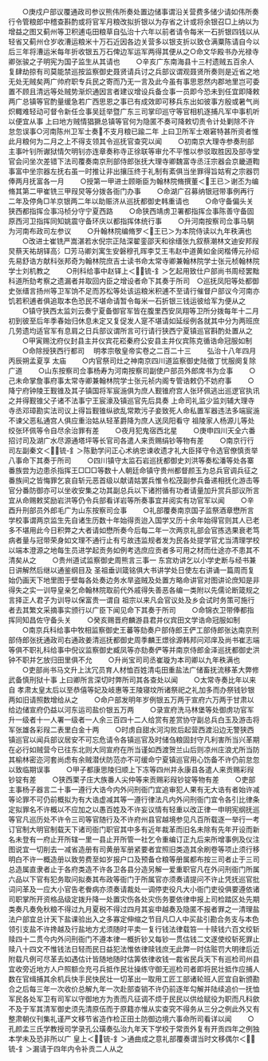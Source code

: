 <!-- { "loadSidebar": true } -->
　　○庚戍户部议覆通政司参议熊伟所奏处置边储事谓沿关营费多储少请如伟所奏行令管粮郎中稽查斟酌或将官军月粮改拟折银以为存省之计或将余银召□上纳以为增益之图又蓟州等卫积逋屯田粮草自弘治十六年以前者请令每米一石折银四钱以从轻省又蓟州仓岁收漕运粮米十万石近因各边关营多以银支折以致仓满粟陈请自今以后三年将漕运米每年折收银五万石俾边军运军两得其便从之○命文华殿书办光禄寺卿张骏之子明宪为国子监生从其请也
　　○辛亥广东南海县十三村遗贼五百余人复肆劫掠有司莫能禁巡按监察御史聂贤请兵讨之兵部议谓观聂贤所奏则是近省之地无处无贼矣两广帅府职专兵民之寄而乃无一言及此今虽有事思恩然内郡地里岂可委置不顾且清远等处贼势渐炽通因言者建议增设兵备佥事一员即今恐未到任宜即降敕两广总镇等官酌量缓急若广西思恩之事已有成效即可移兵东出如彼事方殷或暑气尚炽輙难轻动可督令新任佥事吴廷举暨广东三司掌印巡守等官相机逐捕凡军中事机听以便宜从事  上曰地方贼情猖獗总镇等官何为隐匿不奏可降敕切责令计处剿除不许怠忽误事○河南陈州卫军士奏不支月粮已踰二年  上曰卫所军士艰窘特甚所资者惟此月粮何为二月之上不得支领其令巡抚官查究以闻
　　○初南京大理寺参奏刑部主事叶钊所谳狱情欠明钊亦连章奏称寺正徐联等审允不平惟以参驳取胜因及部寺堂官会问坐次差错下法司覆奏南京刑部侍郎张抚大理寺卿魏富寺丞汪宗器会京畿道鞫事富中坐宗器左抚右虽一时推让非出攘压终于礼制有紊俱当坐罪得旨姑宥之宗器罚俸两月抚富各一月
　　○授第一甲进士顾晣臣为翰林院脩撰董＜王已＞谢丕为编脩其第二甲崔铣三甲叚炅等分拨各衙门办事
　　○命湖广召募纳银冠带事例再行二年及停角□羊京银两二年以助赈济从巡抚都御史韩重请也
　　○命守备偏头关狭西都指挥佥事冯桢分守宁夏西路
　　○命狭西靖虏卫署都指挥佥事陈善守备固原西河卫指挥同知姚震守备环庆以都指挥体统行事
　　○升河南按察司佥事马騆为河南布政司左参议
　　○升翰林院编脩罗＜王已＞为本院侍读以九年秩满也
　　○改进士崔铣严嵩湛若水倪宗正陆深翟銮邵天和徐缙张九叙蔡潮林文迪安邦叚炅蔡天祐胡铎高氵□芳马卿刘寓生安磐穆孔晖李艾王韦赵中道黄如金闵楷傅元孙绍先易舒诰方献科张邦奇为翰林院庶吉士读书命太常寺卿兼翰林院学士张元桢翰林院学士刘机教之
　　○刑科给事中赵铎上＜锍-釒＞乞起用致仕户部尚书周经罢黜科道所劾考察之遗漏者并取回内臣之增设者命下其奏于所司　○巡抚凤阳等处都御史张缙言扬州等卫军饷不足而苏松等处该运粮米积逋不至请行催督户部议今河南亦饥若积逋者俱追取本色恐民不堪命请暂令每米一石折银三钱运彼给军为便从之
　　○镇守狭西太监刘云奏宁夏备御官军皆在腹里西安凤翔等卫所分拨每年十二月初到彼至后年季春始归休息未定又复促发人寔不堪请如延绥例各就其中分为两班庶几劳遗均适官军有息肩之日兵部议谓所言可行请行狭西宁夏镇巡官斟酌处置从之
　　○甲寅赐沈府仪封县主并仪宾花崧秦府公安县主并仪宾陈克循诰命冠服如制
　　○命除授狭西行都司
　明孝宗敬皇帝实卷之二百二十三
　　弘治十八年四月丙辰朔孟夏享  太庙
　　○内官祭司灶之神南京四川道监察御史陆徵丁忧服阕复除广道
　　○山东按察司佥事杨寿为河南按察司副使户部员外郎席书为佥事
　　○己未命掌詹事府事太常寺卿兼翰林院学士张元祯内阁专管诰敕仍不妨府事
　　○降宁府钟陵王觐锥及其子镇国将军宸湤俱为庶人觐锥府宫人张环佩逃出巡逻官执讯之并得觐锥父子诸不法事宁王宸濠及镇巡官先后具奏  上命司礼监少监刘辅大理寺寺丞邓璋勘实法司议上得旨觐锥纵欲乱常欺污子妾致死人命私置军器违法多端宸湤不谏父恶私通宫人俱应重治姑从轻革爵降为庶人送凤阳看守  祖陵家人杨源儿等处绞张环佩等令自尽余治罪有差
　　○夜月犯鬼宿西北星
　　○庚申四川天全六番招讨司及湖广水尽源通塔坪等长官司各遣人来贡赐绢钞等物有差
　　○南京行行司左副秦文＜锍-釒＞陈勤学问正心术纳忠谏收遗才礼大臣择守令选官僚慎贡举八事命下其奏于所司
　　○四川镇守太监石岩巡抚都御史刘洪等奏松潘等处各寨番族尝为边患杀指挥王□□□等数十人朝廷命镇守贵州都督颜玉为总兵官调兵征之番族间之皆悔罪乞哀自斩元恶首级以献请姑罢兵惟令松茂副参兵备递相抚化游击等官分番防御亦可以坐收安集之功其副总兵以下诸拊循有功者请量加升赏兵部议所言宜从命赐敕奖励岩洪等仍令兵部看详岩等所奏事宜并阅实有功官军以闻
　　○辛酉升刑部员外郎毛广为山东按察司佥事
　　○礼部覆奏南京国子监祭酒章懋所言学校事谓两京监生先自诸生历数十年始得贡迨入国学又历十余年始得官则其人已老多不堪用此今日积弊之大者请如懋所奏今后每二年一次两京礼部会官拣选果衰老笃病者量与冠带荣身如文理不通行止有亏故违监规者发为民各处提学官尤当清理学校以端本澄源之地每生员进学起贡务如例考选庶应贡者多可用之材而仕途亦不患其不清矣从之
　　○贵州道试监察御史周熊言三事一  东宫劝讲乞以小学史断与经书兼日讲解然后继以通鉴纲目及  圣祖垂训箴铭俱大书讲学处日使左右讲诵一篇周而复始仍画天下地里图于壁每各处奏边务水旱盗贼及处置方略命讲官对图讲论庶知是非得失之实一训导皇亲乞命翰林院取前代外戚得失善恶各编一类附以先儒论断箴规之言择正人君子为训导以保富贵一谓自  祖宗以来凡会官议处及乡会试时务策可施行者去其繁文采摘事实颁行以广臣下闻见命下其奏于所司
　　○命锦衣卫带俸都指挥同知昌佐守备头关
　　○癸亥赐晋府麟游县君并仪宾田文学诰命冠服如制
　　○南京兵科给事中牧相监察御史王蕃等劾奏户部侍郎王俨工部侍郎张达南京刑部侍郎张抚通政司右通政姜清巡抚都御史周季麟王燝徐源韩邦问邓庠及尚书崔志端等俱不职礼科给事中倪议监察御史臧凤等亦劾奏俨等并南京侍郎金泽巡抚都御史洪钟不职并乞放归田里俱不允
　　○升尚宝司司丞崔璇为本司卿以九年秩满也
　　○吏部尚书马文升上汰冗员育人材恤百姓清屯田重盐法广储畜抚流移革大弊修武备慎刑狱十事  上曰卿所言深切时弊所司其各查处以闻
　　○太常寺奏比年以来自  孝肃太皇太后以至恭僖等妃及岐惠等王陵寝坟所诸祭祀之礼加多而办祭钱钞银两如旧请照数增给从之
　　○命户部发明年岁例银五万两于宣府六万两于甘肃以给边储宣府仍益以河东运司盐价银五万两
　　○录宣府洗马林堡等处御虏功官军升一级者十一人署一级者一人余三百四十二人给赏有差赏协守副总兵白玉及游击将军张雄各彩叚二表里白金十两
　　○时虏自甜水河沟败后起营西渡沿边无警狭西镇巡官以闻兵部议居安不可忘危请令各镇巡官及时储刍粮固封守凡利害所当兴革期在必行如贼营今已往东北则大同宣府在所当谨如西渡贺兰山后则凉州庄浪尤所当防其榆林密迩河套尚虑有余贼潜伏防范亦不可缓命宁夏镇巡官用心饬备不许仍前怠忽以致临期误事
　　○甲子都康思陵归顺上下冻等四州并永康县各遣人来贡赐彩叚钞锭有差
　　○狭西栗子庄大族番人尖仲等来贡赐彩叚钞锭等物有差
　　○吏部主事杨子器言二十事一遵行大诰今内外问刑衙门宜追审犯人果有无大诰有者始许减等论罪不可仍前概拟为有大诰虚减其等一遵行律法凡内外问刑衙门宜令各引比律条定拟罪名不许概以不应加之以愚百姓及不许妄议情有轻重以改正律一申明宪纲抚巡等官凡巡历处不许令三司等官随行及不许府州县官越境参见凡百所载逐一举行一考订官制大明官制载天下诸司衙门职官其中多有近年裁革而旧名未除有先年开设而新名未登有一府止开所辖一里一县止开所管一社乞令重编订正九后来所增事例及仪注图说宜一切削去一减省造册有司黄册军册紧要者宜照旧类造其余刷卷等项止须行移明白不许一概造册以致劳费至如岁报户口及预备仓粮等册属都布按三司者止于三司总造属直隶者止于各府类造不许各卫各县分造另解一爱重职官凡在外问刑衙门所属六品以下官有犯务取问拟奏其布政等衙门于所属官亦须奏请提问不许止凭抚巡官批词问革及一应大小官告老餋病亦须奏请裁处一调停吏役凡大小衙门吏役俱要遵依诸司职掌所开资格品级定拨升降一处置灾伤各处灾伤务要依律申报上司检踏区处先期类奏凡奏免秋粮不得过九月夏税不得过四月其妄申越奏及隐匿不报者罪之一清理盐法户部宜总计天下盐课验出入之多寡定伸缩之节目凡□人中买盐引勘合务支与本色领引支盐不许搀越及行盐地方尤须随时平卖一复行钱法律载笞一十赎钱六百文绞斩赎四十二贯今内外问刑衙门不遵本律一概折钞又每钞一贯估钱二文遂使绞斩死罪止赎八十四文不惟钱法日轻而民日益犯法惟依律赎钱庶无此弊一时估赃罚大明律后近附载凡例可尽革去如遇估计皆随地随时估筭依律收钱一裁省民兵天下有巡检司州县宜收旁近地方人户照额佥充弓兵抵作民壮操练守御无巡检司者即将民壮抵作应捕人数在官缉捕其余机兵快手民快民壮一切革出一取用工匠工部诸轮班人匠宜自新颁勘合之后每三年一次收价总解九年一次赴部查销不许仍前逐年勾解并陆续追价一抚恤军民各处军卫有司军以守御地方为责而凡征调不烦于民民以供给赋役为职而凡科歛不及于军其清军御史须先清原伍而于原籍亦惟从实查究不得务从三分之例此外又有整肃朝仪刊集礼谨严文移节省造作检正田土防御边境六事命所司看详以闻
　　○孔颜孟三氏学教授司学录孔公璜奏弘治九年天下学校于常贡外复有开贡四年之例独本学未及恐非所以广  皇上＜锍-釒＞通曲成之意礼部覆奏谓当时文移偶尔＜锍-釒＞漏请于四年内令补贡二人从之
